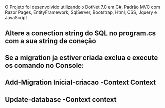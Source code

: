 O Projeto foi desenvolvido utilizando o DotNet 7.0 em C#, Padrão MVC com Razor Pages, EntityFramework, SqlServer, Bootstrap, Html, CSS, Jquery e JavaScript

Altere a conection string do SQL no program.cs com a sua string de coneção
----------------------------------------------------------------------------------------------------------------------------------
Se a migration ja estiver criada exclua e execute os comando no Console:
----------------------------------------------------------------------------------------------------------------------------------
Add-Migration Inicial-criacao -Context Context
----------------------------------------------------------------------------------------------------------------------------------
Update-database -Context context
----------------------------------------------------------------------------------------------------------------------------------
